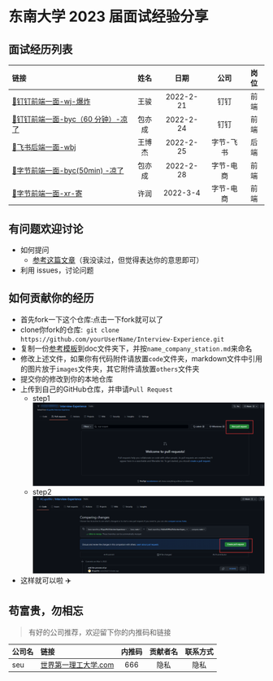 # 东南大学 2023 届面试经验分享

## 面试经历列表

|                  链接                   |  姓名  |   日期    |   公司    | 岗位 |
| :------------------------------------- | :----: | :-------: | :-------: | :--: |
| [:link:钉钉前端一面-wj-爆炸](./doc/wj_dingding_fontend.md)  |  王骏  | 2022-2-21 | 钉钉  | 前端 |
| [:link:钉钉前端一面-byc（60 分钟）-凉了](./doc/byc_dingding_fontend.md) | 包亦成 | 2022-2-24 | 钉钉  | 前端 |
| [:link:飞书后端一面-wbj](./doc/wbj_bytedance_backend.md) | 王博杰 | 2022-2-25 | 字节-飞书 | 后端 |
| [:link:字节前端一面-byc(50min) -凉了](./doc/byc_bytedance_fontend.md) |包亦成 | 2022-2-28 | 字节-电商 | 前端 |
| [:link:字节前端一面-xr-寄](./doc/xr_bytedance_fontend.md) |许润 | 2022-3-4 | 字节-电商 | 前端 |

## 有问题欢迎讨论

- 如何提问
  - [参考这篇文章](https://github.com/ryanhanwu/How-To-Ask-Questions-The-Smart-Way/blob/main/README-zh_CN.md)（我没读过，但觉得表达你的意思即可）
- 利用 issues，讨论问题

## 如何贡献你的经历

- 首先fork一下这个仓库:点击一下fork就可以了
- clone你fork的仓库:` git clone https://github.com/yourUserName/Interview-Experience.git`
- 复制一份[参考模板](./template.md)到doc文件夹下，并按`name_company_station.md`来命名
- 修改上述文件，如果你有代码附件请放置`code`文件夹，markdown文件中引用的图片放于`images`文件夹，其它附件请放置`others`文件夹
- 提交你的修改到你的本地仓库
- 上传到自己的GitHub仓库，并申请`Pull Request`
  * step1
  ![](images/pr_example1.png)
  * step2
  ![](images/pr_example2.png)
- 这样就可以啦 :airplane:
 



## 苟富贵，勿相忘

> 有好的公司推荐，欢迎留下你的内推码和链接

| 公司名 | 链接                                                 | 内推码 | 贡献者名 | 联系方式 |
| :----- | :--------------------------------------------------- | :----: | :------: | :------: |
| seu    | [世界第一理工大学.com](https://世界第一理工大学.com) |  666   |   隐私   |   隐私   |
